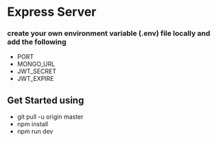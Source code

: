 # Express Server

### create your own environment variable (.env) file locally and add the following

- PORT
- MONGO_URL
- JWT_SECRET
- JWT_EXPIRE

## Get Started using

- git pull -u origin master
- npm install
- npm run dev
